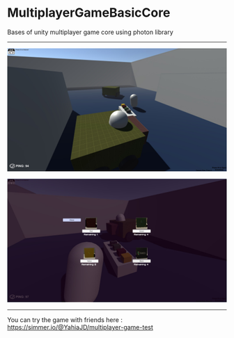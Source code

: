# MultiplayerGameBasicCore
Bases of unity multiplayer game core using photon library 
____________________________________________________________________________________
![alt text](https://github.com/YahiaDru001/MultiplayerGameBasicCore/blob/main/MultiplayerCoreSCRN1.jpg?raw=true)


![alt text](https://github.com/YahiaDru001/MultiplayerGameBasicCore/blob/main/MultiplayerCoreSCRN2.jpg?raw=true)

_____________________________________________________________________________________


You can try the game with friends here : https://simmer.io/@YahiaJD/multiplayer-game-test

